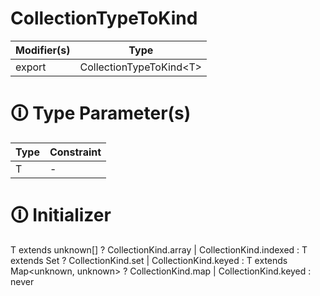 # CollectionTypeToKind

| Modifier(s)                            | Type                     |
|----------------------------------------|--------------------------|
| export | CollectionTypeToKind&lt;T&gt; |

# &#128712; Type Parameter(s)

| Type | Constraint |
| ---- | ---------- |
| T    | -          |

# &#128712; Initializer

T extends unknown[] ? CollectionKind.array | CollectionKind.indexed :
T extends Set<unknown> ? CollectionKind.set | CollectionKind.keyed :
T extends Map<unknown, unknown> ? CollectionKind.map | CollectionKind.keyed :
never